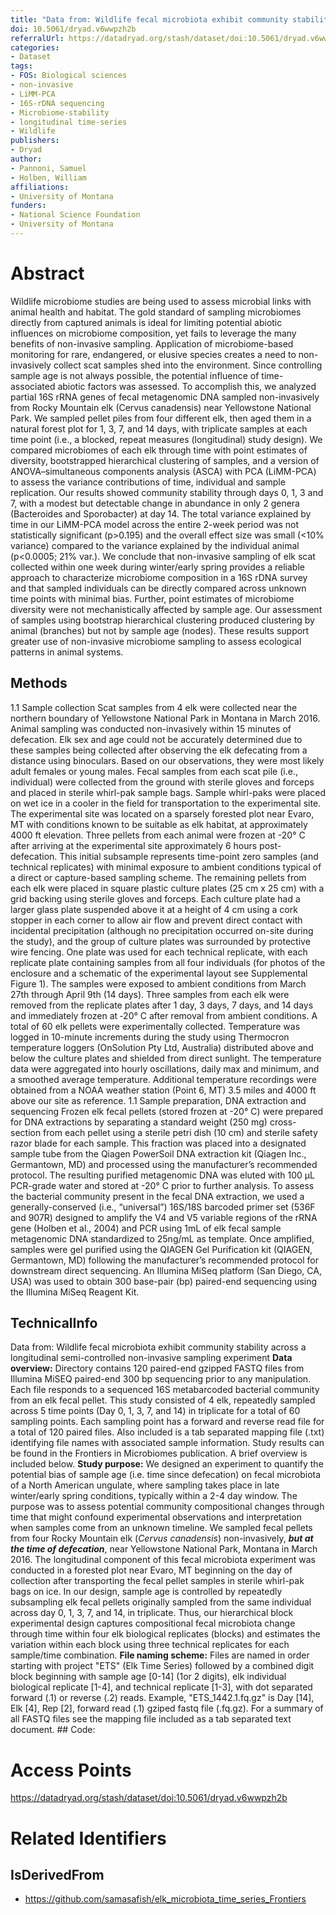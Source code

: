 ```yaml
---
title: "Data from: Wildlife fecal microbiota exhibit community stability across a semi-controlled longitudinal non-invasive sampling experiment"
doi: 10.5061/dryad.v6wwpzh2b
referralUrl: https://datadryad.org/stash/dataset/doi:10.5061/dryad.v6wwpzh2b
categories:
- Dataset
tags:
- FOS: Biological sciences
- non-invasive
- LiMM-PCA
- 16S-rDNA sequencing
- Microbiome-stability
- longitudinal time-series
- Wildlife
publishers:
- Dryad
author:
- Pannoni, Samuel
- Holben, William
affiliations:
- University of Montana
funders:
- National Science Foundation
- University of Montana
---
```


# Abstract
Wildlife microbiome studies are being used to assess microbial links with animal health and habitat. The gold standard of sampling microbiomes directly from captured animals is ideal for limiting potential abiotic influences on microbiome composition, yet fails to leverage the many benefits of non-invasive sampling. Application of microbiome-based monitoring for rare, endangered, or elusive species creates a need to non-invasively collect scat samples shed into the environment. Since controlling sample age is not always possible, the potential influence of time-associated abiotic factors was assessed. To accomplish this, we analyzed partial 16S rRNA genes of fecal metagenomic DNA sampled non-invasively from Rocky Mountain elk (Cervus canadensis) near Yellowstone National Park. We sampled pellet piles from four different elk, then aged them in a natural forest plot for 1, 3, 7, and 14 days, with triplicate samples at each time point (i.e., a blocked, repeat measures (longitudinal) study design). We compared microbiomes of each elk through time with point estimates of diversity, bootstrapped hierarchical clustering of samples, and a version of ANOVA–simultaneous components analysis (ASCA) with PCA (LiMM-PCA) to assess the variance contributions of time, individual and sample replication. Our results showed community stability through days 0, 1, 3 and 7, with a modest but detectable change in abundance in only 2 genera (Bacteroides and Sporobacter) at day 14. The total variance explained by time in our LiMM-PCA model across the entire 2-week period was not statistically significant (p&gt;0.195) and the overall effect size was small (&lt;10% variance) compared to the variance explained by the individual animal (p&lt;0.0005; 21% var.). We conclude that non-invasive sampling of elk scat collected within one week during winter/early spring provides a reliable approach to characterize microbiome composition in a 16S rDNA survey and that sampled individuals can be directly compared across unknown time points with minimal bias. Further, point estimates of microbiome diversity were not mechanistically affected by sample age. Our assessment of samples using bootstrap hierarchical clustering produced clustering by animal (branches) but not by sample age (nodes). These results support greater use of non-invasive microbiome sampling to assess ecological patterns in animal systems.

## Methods
1.1 Sample collection Scat samples from 4 elk were collected near the northern boundary of Yellowstone National Park in Montana in March 2016. Animal sampling was conducted non-invasively within 15 minutes of defecation. Elk sex and age could not be accurately determined due to these samples being collected after observing the elk defecating from a distance using binoculars. Based on our observations, they were most likely adult females or young males. Fecal samples from each scat pile (i.e., individual) were collected from the ground with sterile gloves and forceps and placed in sterile whirl-pak sample bags. Sample whirl-paks were placed on wet ice in a cooler in the field for transportation to the experimental site. The experimental site was located on a sparsely forested plot near Evaro, MT with conditions known to be suitable as elk habitat, at approximately 4000 ft elevation. Three pellets from each animal were frozen at -20° C after arriving at the experimental site approximately 6 hours post-defecation. This initial subsample represents time-point zero samples (and technical replicates) with minimal exposure to ambient conditions typical of a direct or capture-based sampling scheme. The remaining pellets from each elk were placed in square plastic culture plates (25 cm x 25 cm) with a grid backing using sterile gloves and forceps. Each culture plate had a larger glass plate suspended above it at a height of 4 cm using a cork stopper in each corner to allow air flow and prevent direct contact with incidental precipitation (although no precipitation occurred on-site during the study), and the group of culture plates was surrounded by protective wire fencing. One plate was used for each technical replicate, with each replicate plate containing samples from all four individuals (for photos of the enclosure and a schematic of the experimental layout see Supplemental Figure 1). The samples were exposed to ambient conditions from March 27th through April 9th (14 days). Three samples from each elk were removed from the replicate plates after 1 day, 3 days, 7 days, and 14 days and immediately frozen at ‑20° C after removal from ambient conditions. A total of 60 elk pellets were experimentally collected. Temperature was logged in 10-minute increments during the study using Thermocron temperature loggers (OnSolution Pty Ltd, Australia) distributed above and below the culture plates and shielded from direct sunlight. The temperature data were aggregated into hourly oscillations, daily max and minimum, and a smoothed average temperature. Additional temperature recordings were obtained from a NOAA weather station (Point 6, MT) 3.5 miles and 4000 ft above our site as reference. 1.1 Sample preparation, DNA extraction and sequencing Frozen elk fecal pellets (stored frozen at -20° C) were prepared for DNA extractions by separating a standard weight (250 mg) cross-section from each pellet using a sterile petri dish (10 cm) and sterile safety razor blade for each sample. This fraction was placed into a designated sample tube from the Qiagen PowerSoil DNA extraction kit (Qiagen Inc., Germantown, MD) and processed using the manufacturer’s recommended protocol. The resulting purified metagenomic DNA was eluted with 100 µL PCR-grade water and stored at -20° C prior to further analysis. To assess the bacterial community present in the fecal DNA extraction, we used a generally-conserved (i.e., “universal”) 16S/18S barcoded primer set (536F and 907R) designed to amplify the V4 and V5 variable regions of the rRNA gene (Holben et al., 2004) and PCR using 1mL of elk fecal sample metagenomic DNA standardized to 25ng/mL as template. Once amplified, samples were gel purified using the QIAGEN Gel Purification kit (QIAGEN, Germantown, MD) following the manufacturer’s recommended protocol for downstream direct sequencing. An Illumina MiSeq platform (San Diego, CA, USA) was used to obtain 300 base-pair (bp) paired-end sequencing using the Illumina MiSeq Reagent Kit.

## TechnicalInfo
Data from: Wildlife fecal microbiota exhibit community stability across a longitudinal semi-controlled non-invasive sampling experiment **Data overview:** Directory contains 120 paired-end gzipped FASTQ files from Illumina MiSEQ paired-end 300 bp sequencing prior to any manipulation. Each file responds to a sequenced 16S metabarcoded bacterial community from an elk fecal pellet. This study consisted of 4 elk, repeatedly sampled across 5 time points (Day 0, 1, 3, 7, and 14) in triplicate for a total of 60 sampling points. Each sampling point has a forward and reverse read file for a total of 120 paired files. Also included is a tab separated mapping file (.txt) identifying file names with associated sample information. Study results can be found in the Frontiers in Microbiomes publication. A brief overview is included below. **Study purpose:** We designed an experiment to quantify the potential bias of sample age (i.e. time since defecation) on fecal microbiota of a North American ungulate, where sampling takes place in late winter/early spring conditions, typically within a 2-4 day window. The purpose was to assess potential community compositional changes through time that might confound experimental observations and interpretation when samples come from an unknown timeline. We sampled fecal pellets from four Rocky Mountain elk (*Cervus canadensis*) non-invasively, ***but at the time of defecation***, near Yellowstone National Park, Montana in March 2016. The longitudinal component of this fecal microbiota experiment was conducted in a forested plot near Evaro, MT beginning on the day of collection after transporting the fecal pellet samples in sterile whirl-pak bags on ice. In our design, sample age is controlled by repeatedly subsampling elk fecal pellets originally sampled from the same individual across day 0, 1, 3, 7, and 14, in triplicate. Thus, our hierarchical block experimental design captures compositional fecal microbiota change through time within four elk biological replicates (blocks) and estimates the variation within each block using three technical replicates for each sample/time combination. **File naming scheme:** Files are named in order starting with project "ETS" (Elk Time Series) followed by a combined digit block beginning with sample age [0-14] (1or 2 digits), elk individual biological replicate [1-4], and technical replicate [1-3], with dot separated forward (.1) or reverse (.2) reads. Example, "ETS_1442.1.fq.gz" is Day [14], Elk [4], Rep [2], forward read (.1) gziped fastq file (.fq.gz). For a summary of all FASTQ files see the mapping file included as a tab separated text document. ## Code:

# Access Points
https://datadryad.org/stash/dataset/doi:10.5061/dryad.v6wwpzh2b

# Related Identifiers
## IsDerivedFrom
- https://github.com/samasafish/elk_microbiota_time_series_Frontiers